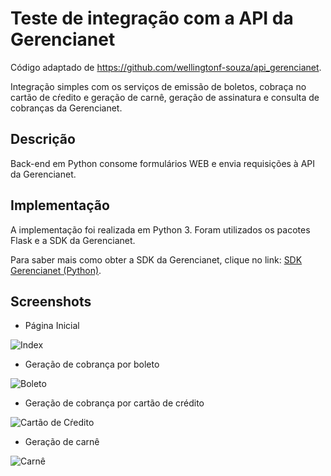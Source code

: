 # Teste de integração com a API da Gerencianet

Código adaptado de https://github.com/wellingtonf-souza/api_gerencianet.

Integração simples com os serviços de emissão de boletos, cobraça no cartão de cŕedito e geração de carnê, geração de assinatura e consulta de cobranças da Gerencianet.

## Descrição

Back-end em Python consome formulários WEB e envia requisições à API da Gerencianet.

## Implementação

A implementação foi realizada em Python 3. Foram utilizados os pacotes Flask e a SDK da Gerencianet.

Para saber mais como obter a SDK da Gerencianet, clique no link: [SDK Gerencianet (Python)](https://dev.gerencianet.com.br/docs/instalacao-sdk-python).

## Screenshots

* Página Inicial

![Index](https://github.com/hnovais95/api_test_gerencianet/blob/main/index.png)


* Geração de cobrança por boleto

![Boleto](https://github.com/hnovais95/api_test_gerencianet/blob/main/banking_billet.png)


* Geração de cobrança por cartão de crédito

![Cartão de Cŕedito](https://github.com/hnovais95/api_test_gerencianet/blob/main/credit_card.png)


* Geração de carnê

![Carnê](https://github.com/hnovais95/api_test_gerencianet/blob/main/carnet.png)
